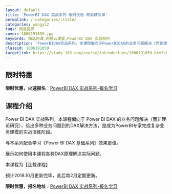 ```yaml
---
layout: default
title: 'PowerBI DAX 实战系列-限时优惠-网易精品课'
permalink: /:categories/:title/
categories: wangyi2
tags: 网易提供
cover: 1006191059.jpg
keywords: 精选网课,网易云课堂,PowerBI DAX 实战系列
description: 'PowerBIDAX实战系列，本课程偏向于PowerBIDAX的业务问题解决（而非理论研究），给出多种业务问题到的DAX'
classid: 1006191059
targetlink: https://study.163.com/course/introduction/1006191059.htm?share=1&shareId=1025206652&utm_campaign=share&utm_medium=iphoneShare&utm_source=&utm_u=1025206652
---
```


## 限时特惠

**限时优惠，火速报名**：[PowerBI DAX 实战系列-报名学习](https://study.163.com/course/introduction/1006191059.htm?share=1&shareId=1025206652&utm_campaign=share&utm_medium=iphoneShare&utm_source=&utm_u=1025206652)

## 课程介绍

Power BI DAX 实战系列，本课程偏向于 Power BI DAX 的业务问题解决（而非理论研究），给出多种业务问题到的DAX解决方法，是成为PowerBI专家完成复杂业务建模的实战演练阶段。

与本系列配合学习《Power BI DAX 基础系列》效果更佳。

展示如何使用本课程各种DAX原理解决实际问题。

本课程为【连载课程】

预计2018.10月更新完毕，此后每2月定期更新。

**限时优惠，报名地址**：[PowerBI DAX 实战系列-报名学习](https://study.163.com/course/introduction/1006191059.htm?share=1&shareId=1025206652&utm_campaign=share&utm_medium=iphoneShare&utm_source=&utm_u=1025206652)

